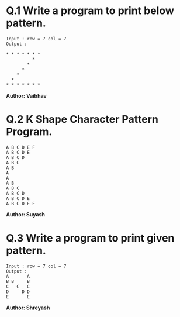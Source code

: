 # Q.1 Write a program to print below pattern.
```
Input : row = 7 col = 7
Output :

* * * * * * *
          *
        *
      *
    *
  *
* * * * * * *
```
**Author: Vaibhav**

# Q.2 K Shape Character Pattern Program.
```
A B C D E F 
A B C D E 
A B C D 
A B C 
A B 
A 
A 
A B 
A B C 
A B C D 
A B C D E 
A B C D E F

```
**Author: Suyash**

# Q.3 Write a program to print given pattern.
```
Input : row = 7 col = 7
Output :
A       A 
B B     B 
C   C   C 
D     D D 
E       E
```
**Author: Shreyash**






 

